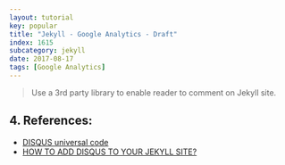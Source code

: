 ```yaml
---
layout: tutorial
key: popular
title: "Jekyll - Google Analytics - Draft"
index: 1615
subcategory: jekyll
date: 2017-08-17
tags: [Google Analytics]
---
```


> Use a 3rd party library to enable reader to comment on Jekyll site.



## 4. References:
* [DISQUS universal code](https://disqus.com/admin/install/platforms/universalcode/)
* [HOW TO ADD DISQUS TO YOUR JEKYLL SITE?](https://poanchen.github.io/blog/2017/07/27/how-to-add-disqus-to-your-jekyll-sitel)
